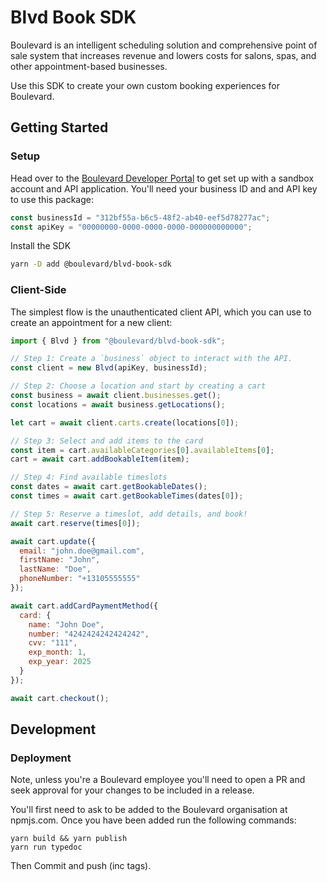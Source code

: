 # Blvd Book SDK

Boulevard is an intelligent scheduling solution and comprehensive point of sale system that increases revenue and lowers costs for salons, spas, and other appointment-based businesses.

Use this SDK to create your own custom booking experiences for Boulevard.

## Getting Started

### Setup

Head over to the [Boulevard Developer Portal](https://developers.joinblvd.com/getting-started/introduction) to get set up with a sandbox account and API application. You'll need your business ID and and API key to use this package:

```js
const businessId = "312bf55a-b6c5-48f2-ab40-eef5d78277ac";
const apiKey = "00000000-0000-0000-0000-000000000000";
```

Install the SDK

```sh
yarn -D add @boulevard/blvd-book-sdk
```

### Client-Side

The simplest flow is the unauthenticated client API, which you can use to create an appointment for a new client:

```js
import { Blvd } from "@boulevard/blvd-book-sdk";

// Step 1: Create a `business` object to interact with the API.
const client = new Blvd(apiKey, businessId);

// Step 2: Choose a location and start by creating a cart
const business = await client.businesses.get();
const locations = await business.getLocations();

let cart = await client.carts.create(locations[0]);

// Step 3: Select and add items to the card
const item = cart.availableCategories[0].availableItems[0];
cart = await cart.addBookableItem(item);

// Step 4: Find available timeslots
const dates = await cart.getBookableDates();
const times = await cart.getBookableTimes(dates[0]);

// Step 5: Reserve a timeslot, add details, and book!
await cart.reserve(times[0]);

await cart.update({
  email: "john.doe@gmail.com",
  firstName: "John",
  lastName: "Doe",
  phoneNumber: "+13105555555"
});

await cart.addCardPaymentMethod({
  card: {
    name: "John Doe",
    number: "4242424242424242",
    cvv: "111",
    exp_month: 1,
    exp_year: 2025
  }
});

await cart.checkout();
```


## Development

### Deployment

Note, unless you're a Boulevard employee you'll need to open a PR and seek approval for your changes to be included in a release.

You'll first need to ask to be added to the Boulevard organisation at npmjs.com. Once you have been added run the following commands:

```
yarn build && yarn publish
yarn run typedoc
```

Then Commit and push (inc tags).